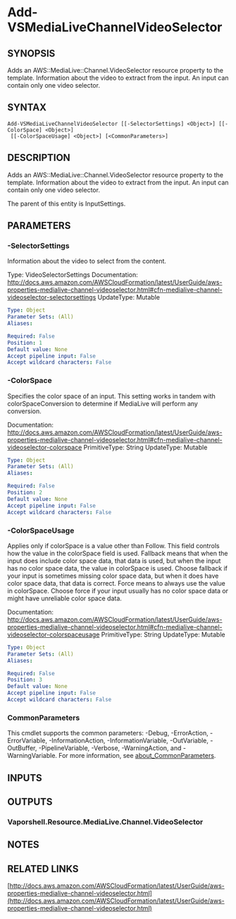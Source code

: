 # Add-VSMediaLiveChannelVideoSelector

## SYNOPSIS
Adds an AWS::MediaLive::Channel.VideoSelector resource property to the template.
Information about the video to extract from the input.
An input can contain only one video selector.

## SYNTAX

```
Add-VSMediaLiveChannelVideoSelector [[-SelectorSettings] <Object>] [[-ColorSpace] <Object>]
 [[-ColorSpaceUsage] <Object>] [<CommonParameters>]
```

## DESCRIPTION
Adds an AWS::MediaLive::Channel.VideoSelector resource property to the template.
Information about the video to extract from the input.
An input can contain only one video selector.

The parent of this entity is InputSettings.

## PARAMETERS

### -SelectorSettings
Information about the video to select from the content.

Type: VideoSelectorSettings
Documentation: http://docs.aws.amazon.com/AWSCloudFormation/latest/UserGuide/aws-properties-medialive-channel-videoselector.html#cfn-medialive-channel-videoselector-selectorsettings
UpdateType: Mutable

```yaml
Type: Object
Parameter Sets: (All)
Aliases:

Required: False
Position: 1
Default value: None
Accept pipeline input: False
Accept wildcard characters: False
```

### -ColorSpace
Specifies the color space of an input.
This setting works in tandem with colorSpaceConversion to determine if MediaLive will perform any conversion.

Documentation: http://docs.aws.amazon.com/AWSCloudFormation/latest/UserGuide/aws-properties-medialive-channel-videoselector.html#cfn-medialive-channel-videoselector-colorspace
PrimitiveType: String
UpdateType: Mutable

```yaml
Type: Object
Parameter Sets: (All)
Aliases:

Required: False
Position: 2
Default value: None
Accept pipeline input: False
Accept wildcard characters: False
```

### -ColorSpaceUsage
Applies only if colorSpace is a value other than Follow.
This field controls how the value in the colorSpace field is used.
Fallback means that when the input does include color space data, that data is used, but when the input has no color space data, the value in colorSpace is used.
Choose fallback if your input is sometimes missing color space data, but when it does have color space data, that data is correct.
Force means to always use the value in colorSpace.
Choose force if your input usually has no color space data or might have unreliable color space data.

Documentation: http://docs.aws.amazon.com/AWSCloudFormation/latest/UserGuide/aws-properties-medialive-channel-videoselector.html#cfn-medialive-channel-videoselector-colorspaceusage
PrimitiveType: String
UpdateType: Mutable

```yaml
Type: Object
Parameter Sets: (All)
Aliases:

Required: False
Position: 3
Default value: None
Accept pipeline input: False
Accept wildcard characters: False
```

### CommonParameters
This cmdlet supports the common parameters: -Debug, -ErrorAction, -ErrorVariable, -InformationAction, -InformationVariable, -OutVariable, -OutBuffer, -PipelineVariable, -Verbose, -WarningAction, and -WarningVariable. For more information, see [about_CommonParameters](http://go.microsoft.com/fwlink/?LinkID=113216).

## INPUTS

## OUTPUTS

### Vaporshell.Resource.MediaLive.Channel.VideoSelector
## NOTES

## RELATED LINKS

[http://docs.aws.amazon.com/AWSCloudFormation/latest/UserGuide/aws-properties-medialive-channel-videoselector.html](http://docs.aws.amazon.com/AWSCloudFormation/latest/UserGuide/aws-properties-medialive-channel-videoselector.html)

